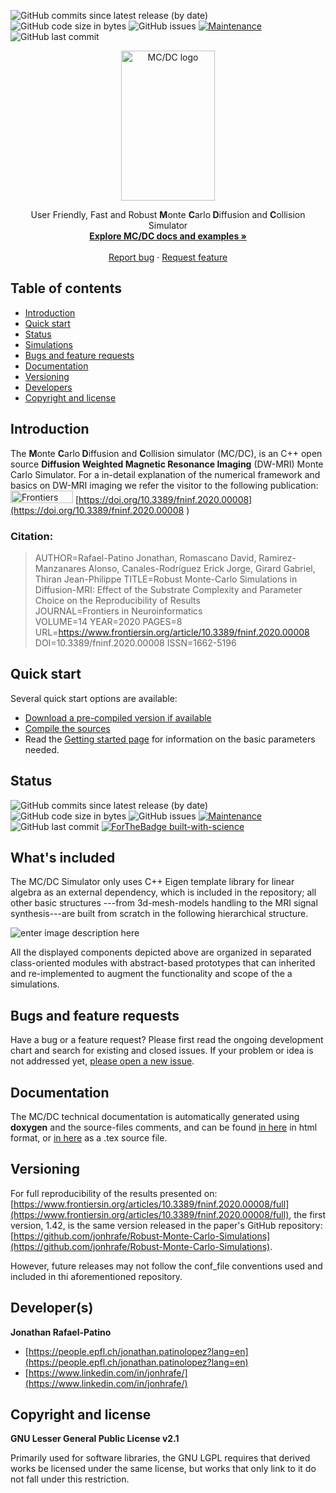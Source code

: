 ![GitHub commits since latest release (by date)](https://img.shields.io/github/commits-since/jonhrafe/MCDC_Simulator_public/1.42)
![GitHub code size in bytes](https://img.shields.io/github/languages/code-size/jonhrafe/MCDC_Simulator_public)
![GitHub issues](https://img.shields.io/github/issues/jonhrafe/MCDC_Simulator_public)
[![Maintenance](https://img.shields.io/badge/Maintained%3F-yes-green.svg)](https://github.com/jonhrafe/MCDC_Simulator_public/graphs/commit-activity)
![GitHub last commit](https://img.shields.io/github/last-commit/jonhrafe/MCDC_Simulator_public)

<p align="center">
  <a href="https://www.frontiersin.org/articles/10.3389/fninf.2020.00008/">
    <img src="https://user-images.githubusercontent.com/4105920/68854670-d2f40280-06dc-11ea-8b45-9253fb6eec41.png" alt="MC/DC logo" width="150" height="240">
  </a>
</p>
<p align="center">
  User Friendly, Fast and Robust <strong>M</strong>onte <strong>C</strong>arlo<strong> D</strong>iffusion and <strong>C</strong>ollision Simulator
  <br>
  <a href="https://github.com/jonhrafe/MCDC_Simulator_public/tree/master/doc"><strong>Explore MC/DC docs and examples »</strong></a>
  <br>
  <br>
  <a href="https://github.com/jonhrafe/MCDC_Simulator_public/issues">Report bug</a>
  ·
  <a href="https://github.com/jonhrafe/MCDC_Simulator_public/projects/1">Request feature</a>
</p>


## Table of contents
- [Introduction](#introduction)
- [Quick start](#quick-start)
- [Status](#status)
- [Simulations](#whats-included)
- [Bugs and feature requests](#bugs-and-feature-requests)
- [Documentation](#documentation)
- [Versioning](#versioning)
- [Developers](#developers)
- [Copyright and license](#copyright-and-license)

## Introduction
The <strong>M</strong>onte <strong>C</strong>arlo<strong> D</strong>iffusion and <strong>C</strong>ollision simulator (MC/DC), is an C++ open source **Diffusion Weighted Magnetic Resonance Imaging** (DW-MRI) Monte Carlo Simulator. For a in-detail explanation of the numerical framework and basics on DW-MRI imaging we refer the visitor to the following publication:  <img src="https://www.frontiersin.org/Areas/Home/Content/Images/logo-home.svg" alt="Frontiers" width="100" height="20"></a>  [https://doi.org/10.3389/fninf.2020.00008](https://doi.org/10.3389/fninf.2020.00008 ) 

### Citation: 

> AUTHOR=Rafael-Patino Jonathan, Romascano David, Ramirez-Manzanares
> Alonso, Canales-Rodríguez Erick Jorge, Girard Gabriel, Thiran
> Jean-Philippe 
> TITLE=Robust Monte-Carlo Simulations in Diffusion-MRI:
> Effect of the Substrate Complexity and Parameter Choice on the
> Reproducibility of Results   
> JOURNAL=Frontiers in Neuroinformatics    
> VOLUME=14       YEAR=2020 PAGES=8   
> URL=https://www.frontiersin.org/article/10.3389/fninf.2020.00008     
> DOI=10.3389/fninf.2020.00008     ISSN=1662-5196


## Quick start
Several quick start options are available:

 - [Download a pre-compiled version if available](https://github.com/jonhrafe/Robust-Monte-Carlo-Simulations/releases)
 - [Compile the sources](https://github.com/jonhrafe/MCDC_Simulator_public/blob/master/compile.sh)
 - Read the [Getting started page](https://github.com/jonhrafe/MCDC_Simulator_public/tree/master/doc) for information on the basic parameters needed.

## Status
![GitHub commits since latest release (by date)](https://img.shields.io/github/commits-since/jonhrafe/MCDC_Simulator_public/1.42)
![GitHub code size in bytes](https://img.shields.io/github/languages/code-size/jonhrafe/MCDC_Simulator_public)
![GitHub issues](https://img.shields.io/github/issues/jonhrafe/MCDC_Simulator_public)
[![Maintenance](https://img.shields.io/badge/Maintained%3F-yes-green.svg)](https://github.com/jonhrafe/MCDC_Simulator_public/graphs/commit-activity)
![GitHub last commit](https://img.shields.io/github/last-commit/jonhrafe/MCDC_Simulator_public)
[![ForTheBadge built-with-science](http://ForTheBadge.com/images/badges/built-with-science.svg)](https://www.frontiersin.org/articles/10.3389/fninf.2020.00008/full)

## What's included

The MC/DC Simulator only uses C++ Eigen template library for linear algebra as an external dependency, which is included in the repository; all other basic structures ---from 3d-mesh-models handling to the MRI signal synthesis---are built from scratch in the following hierarchical structure.  

![enter image description here](https://user-images.githubusercontent.com/4105920/68950663-e9718b00-07bc-11ea-8b27-db16733c103c.png)

All the displayed components depicted above are organized in separated class-oriented modules with abstract-based prototypes that can inherited and  re-implemented to augment the functionality and scope of the a simulations. 

## Bugs and feature requests

Have a bug or a feature request? Please first read the ongoing development chart and search for existing and closed issues. If your problem or idea is not addressed yet, [please open a new issue](https://github.com/jonhrafe/MCDC_Simulator_public/issues).

## Documentation

The MC/DC technical documentation is automatically generated using **doxygen** and the source-files comments, and can be found [in here](https://github.com/jonhrafe/MCDC_Simulator_public/blob/master/doc/html/index.html) in html format, or [in here](https://github.com/jonhrafe/MCDC_Simulator_public/tree/master/doc/latex) as a .tex source file.

## Versioning

For full reproducibility of the results presented on: [https://www.frontiersin.org/articles/10.3389/fninf.2020.00008/full](https://www.frontiersin.org/articles/10.3389/fninf.2020.00008/full), the first version, 1.42, is the same version released in the paper's GitHub repository:  [https://github.com/jonhrafe/Robust-Monte-Carlo-Simulations](https://github.com/jonhrafe/Robust-Monte-Carlo-Simulations). 

However, future releases may not follow the conf_file conventions used and included in thi aforementioned repository. 

## Developer(s)

**Jonathan Rafael-Patino**
- [https://people.epfl.ch/jonathan.patinolopez?lang=en](https://people.epfl.ch/jonathan.patinolopez?lang=en)
- [https://www.linkedin.com/in/jonhrafe/](https://www.linkedin.com/in/jonhrafe/)


## Copyright and license

**GNU Lesser General Public License v2.1**

Primarily used for software libraries, the GNU LGPL requires that derived works be licensed under the same license, but works that only link to it do not fall under this restriction. 
